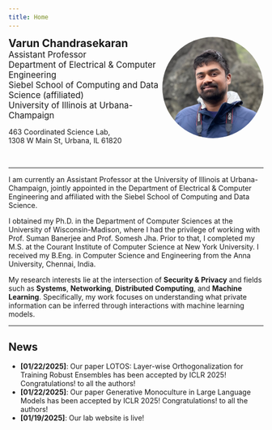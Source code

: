 ```yaml
---
title: Home
---
```



<div style="width: 200px; height: 200px; overflow: hidden; border-radius: 50%; float:right">
  <img src="authors/admin/avatar.jpeg" style="transform: scale(2); transform-origin: 57% 38%;"/>
</div>

<!-- # Chandrasekaran Research Group -->

<style>
  a {
    text-decoration: none;
    /* color: inherit; */
    transition: color 0.3s ease, text-decoration 0.3s ease;
  }

  a:hover {
    text-decoration: underline;
    color: #0056b3; /* You can replace this with any color you like */
  }
</style>

<span style="font-size: 1.5em; font-weight: bold">Varun Chandrasekaran</span>
</br>
<span style="font-size: 1.2em;">Assistant Professor</span>
</br>
<span style="font-size: 1.2em;">
    <a href="https://ece.illinois.edu/" target="_blank">
        Department of Electrical & Computer Engineering
    </a>
</span>
</br>
<span style="font-size: 1.2em;">
    <a href="https://siebelschool.illinois.edu/" target="_blank">
        Siebel School of Computing and Data Science
    </a>(affiliated)
</span>
</br>
<span style="font-size: 1.2em;">
    <a href="https://illinois.edu/" target="_blank">
        University of Illinois at Urbana-Champaign
    </a>
</span>

463 Coordinated Science Lab,</br>
1308 W Main St, Urbana, IL 61820</br>

<a href="mailto:varunc@illinois.edu"><i class="fa-solid fa-envelope fa-lg" style="color: #006BFF; margin: 2px"></i></a>
<a href="https://scholar.google.com/citations?user=Sl7nSOsAAAAJ&hl=en" target="_blank" rel="noopener noreferrer"><i class="fa-brands fa-google-scholar fa-lg" style="color: #006BFF; margin: 2px"></i></a>
<a href="https://x.com/varunchandrase3" target="_blank" rel="noopener noreferrer"><i class="fa-brands fa-twitter fa-lg" style="color: #006BFF; margin: 2px"></i></a>


---------------------------------

I am currently an Assistant Professor at the [University of Illinois at Urbana-Champaign](https://illinois.edu/), jointly appointed in the [Department of Electrical & Computer Engineering](https://ece.illinois.edu/) and affiliated with the [Siebel School of Computing and Data Science](https://siebelschool.illinois.edu/).

I obtained my Ph.D. in the Department of [Computer Sciences](https://www.cs.wisc.edu/) at the [University of Wisconsin-Madison](https://www.wisc.edu/), where I had the privilege of working with Prof. [Suman Banerjee](http://pages.cs.wisc.edu/~suman/) and Prof. [Somesh Jha](http://pages.cs.wisc.edu/~jha/). Prior to that, I completed my M.S. at the [Courant Institute of Computer Science](https://www.cs.nyu.edu/) at [New York University](https://www.nyu.edu/). I received my B.Eng. in Computer Science and Engineering from the [Anna University, Chennai, India](https://www.annauniv.edu/).

My research interests lie at the intersection of **Security & Privacy** and fields such as **Systems**, **Networking**, **Distributed Computing**, and **Machine Learning**. Specifically, my work focuses on understanding what private information can be inferred through interactions with machine learning models.

---------------------------------

## News

- **[01/22/2025]**: Our paper [LOTOS: Layer-wise Orthogonalization for Training Robust Ensembles](https://arxiv.org/abs/2410.05136) has been accepted by ICLR 2025! Congratulations! to all the authors!
- **[01/22/2025]**: Our paper [Generative Monoculture in Large Language Models](https://arxiv.org/abs/2407.02209) has been accepted by ICLR 2025! Congratulations! to all the authors!
- **[01/19/2025]**: Our lab website is live!
